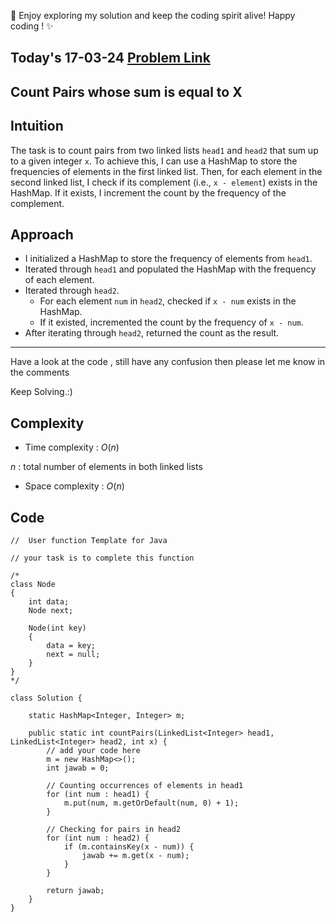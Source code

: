 🚀 Enjoy exploring my solution and keep the coding spirit alive! Happy coding ! ✨

## Today's 17-03-24 [Problem Link](https://www.geeksforgeeks.org/problems/count-pairs-whose-sum-is-equal-to-x/1)
## Count Pairs whose sum is equal to X

## Intuition
The task is to count pairs from two linked lists `head1` and `head2` that sum up to a given integer `x`. To achieve this, I can use a HashMap to store the frequencies of elements in the first linked list. Then, for each element in the second linked list, I check if its complement (i.e., `x - element`) exists in the HashMap. If it exists, I increment the count by the frequency of the complement.

## Approach

- I initialized a HashMap to store the frequency of elements from `head1`.
- Iterated through `head1` and populated the HashMap with the frequency of each element.
- Iterated through `head2`.
  - For each element `num` in `head2`, checked if `x - num` exists in the HashMap.
  - If it existed, incremented the count by the frequency of `x - num`.
- After iterating through `head2`, returned the count as the result.

---
Have a look at the code , still have any confusion then please let me know in the comments

Keep Solving.:)

## Complexity
- Time complexity : $O( n )$
<!-- Add your time complexity here, e.g. $$O())$$ -->
$n$ :  total number of elements in both linked lists
- Space complexity : $O( n )$
<!-- Add your space complexity here, e.g. $$O(n)$$ -->

## Code

```
//  User function Template for Java

// your task is to complete this function

/*
class Node
{
    int data;
    Node next;

    Node(int key)
    {
        data = key;
        next = null;
    }
}
*/

class Solution {
    
    static HashMap<Integer, Integer> m;

    public static int countPairs(LinkedList<Integer> head1, LinkedList<Integer> head2, int x) {
        // add your code here
        m = new HashMap<>();
        int jawab = 0;
        
        // Counting occurrences of elements in head1
        for (int num : head1) {
            m.put(num, m.getOrDefault(num, 0) + 1);
        }
        
        // Checking for pairs in head2
        for (int num : head2) {
            if (m.containsKey(x - num)) {
                jawab += m.get(x - num);
            }
        }
        
        return jawab;
    }
}
```
